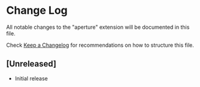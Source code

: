 # Change Log

All notable changes to the "aperture" extension will be documented in this file.

Check [Keep a Changelog](http://keepachangelog.com/) for recommendations on how to structure this file.

## [Unreleased]

- Initial release
